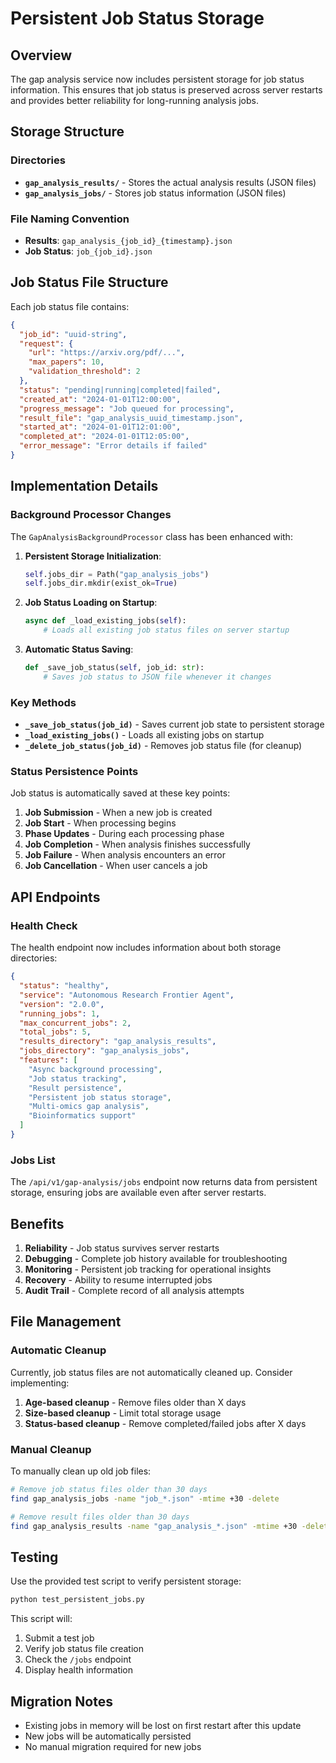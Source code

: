 # Persistent Job Status Storage

## Overview

The gap analysis service now includes persistent storage for job status information. This ensures that job status is preserved across server restarts and provides better reliability for long-running analysis jobs.

## Storage Structure

### Directories

- **`gap_analysis_results/`** - Stores the actual analysis results (JSON files)
- **`gap_analysis_jobs/`** - Stores job status information (JSON files)

### File Naming Convention

- **Results**: `gap_analysis_{job_id}_{timestamp}.json`
- **Job Status**: `job_{job_id}.json`

## Job Status File Structure

Each job status file contains:

```json
{
  "job_id": "uuid-string",
  "request": {
    "url": "https://arxiv.org/pdf/...",
    "max_papers": 10,
    "validation_threshold": 2
  },
  "status": "pending|running|completed|failed",
  "created_at": "2024-01-01T12:00:00",
  "progress_message": "Job queued for processing",
  "result_file": "gap_analysis_uuid_timestamp.json",
  "started_at": "2024-01-01T12:01:00",
  "completed_at": "2024-01-01T12:05:00",
  "error_message": "Error details if failed"
}
```

## Implementation Details

### Background Processor Changes

The `GapAnalysisBackgroundProcessor` class has been enhanced with:

1. **Persistent Storage Initialization**:
   ```python
   self.jobs_dir = Path("gap_analysis_jobs")
   self.jobs_dir.mkdir(exist_ok=True)
   ```

2. **Job Status Loading on Startup**:
   ```python
   async def _load_existing_jobs(self):
       # Loads all existing job status files on server startup
   ```

3. **Automatic Status Saving**:
   ```python
   def _save_job_status(self, job_id: str):
       # Saves job status to JSON file whenever it changes
   ```

### Key Methods

- **`_save_job_status(job_id)`** - Saves current job state to persistent storage
- **`_load_existing_jobs()`** - Loads all existing jobs on startup
- **`_delete_job_status(job_id)`** - Removes job status file (for cleanup)

### Status Persistence Points

Job status is automatically saved at these key points:

1. **Job Submission** - When a new job is created
2. **Job Start** - When processing begins
3. **Phase Updates** - During each processing phase
4. **Job Completion** - When analysis finishes successfully
5. **Job Failure** - When analysis encounters an error
6. **Job Cancellation** - When user cancels a job

## API Endpoints

### Health Check

The health endpoint now includes information about both storage directories:

```json
{
  "status": "healthy",
  "service": "Autonomous Research Frontier Agent",
  "version": "2.0.0",
  "running_jobs": 1,
  "max_concurrent_jobs": 2,
  "total_jobs": 5,
  "results_directory": "gap_analysis_results",
  "jobs_directory": "gap_analysis_jobs",
  "features": [
    "Async background processing",
    "Job status tracking", 
    "Result persistence",
    "Persistent job status storage",
    "Multi-omics gap analysis",
    "Bioinformatics support"
  ]
}
```

### Jobs List

The `/api/v1/gap-analysis/jobs` endpoint now returns data from persistent storage, ensuring jobs are available even after server restarts.

## Benefits

1. **Reliability** - Job status survives server restarts
2. **Debugging** - Complete job history available for troubleshooting
3. **Monitoring** - Persistent job tracking for operational insights
4. **Recovery** - Ability to resume interrupted jobs
5. **Audit Trail** - Complete record of all analysis attempts

## File Management

### Automatic Cleanup

Currently, job status files are not automatically cleaned up. Consider implementing:

1. **Age-based cleanup** - Remove files older than X days
2. **Size-based cleanup** - Limit total storage usage
3. **Status-based cleanup** - Remove completed/failed jobs after X days

### Manual Cleanup

To manually clean up old job files:

```bash
# Remove job status files older than 30 days
find gap_analysis_jobs -name "job_*.json" -mtime +30 -delete

# Remove result files older than 30 days  
find gap_analysis_results -name "gap_analysis_*.json" -mtime +30 -delete
```

## Testing

Use the provided test script to verify persistent storage:

```bash
python test_persistent_jobs.py
```

This script will:
1. Submit a test job
2. Verify job status file creation
3. Check the `/jobs` endpoint
4. Display health information

## Migration Notes

- Existing jobs in memory will be lost on first restart after this update
- New jobs will be automatically persisted
- No manual migration required for new jobs 